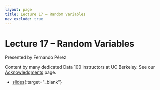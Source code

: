 ```yaml
---
layout: page
title: Lecture 17 – Random Variables
nav_exclude: true
---
```


# Lecture 17 – Random Variables

Presented by Fernando Pérez

Content by many dedicated Data 100 instructors at UC Berkeley. See our [Acknowledgments](../../acks) page.

- [slides](https://docs.google.com/presentation/d/1h8DBUtox3NwTlKwJBDORhqxPV12P4Wgre4QLNGLYjFY/edit?usp=sharing){:target="_blank"}
